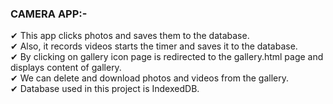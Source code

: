 ### CAMERA APP:-</h3>
✔ This app clicks photos and saves them to the database.<br>
✔ Also, it records videos starts the timer and saves it to the database.<br>
✔ By clicking on gallery icon page is redirected to the gallery.html page and displays content of gallery.<br>
✔ We can delete and download photos and videos from the gallery. <br>
✔ Database used in this project is IndexedDB.<br>
